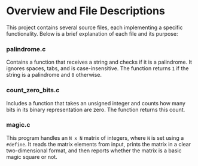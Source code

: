 # Overview and File Descriptions

This project contains several source files, each implementing a specific functionality. Below is a brief explanation of each file and its purpose:

### palindrome.c

Contains a function that receives a string and checks if it is a palindrome.
It ignores spaces, tabs, and is case-insensitive. The function returns `1` if the string is a palindrome and `0` otherwise.

### count_zero_bits.c

Includes a function that takes an unsigned integer and counts how many bits in its binary representation are zero.
The function returns this count.

### magic.c

This program handles an `N x N` matrix of integers, where `N` is set using a `#define`.
It reads the matrix elements from input, prints the matrix in a clear two-dimensional format, and then reports whether the matrix is a basic magic square or not.
